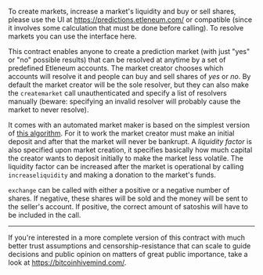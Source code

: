 To create markets, increase a market's liquidity and buy or sell shares, please use the UI at https://predictions.etleneum.com/ or compatible (since it involves some calculation that must be done before calling). To resolve markets you can use the interface here.

This contract enables anyone to create a prediction market (with just "yes" or "no" possible results) that can be resolved at anytime by a set of predefined Etleneum accounts. The market creator chooses which accounts will resolve it and people can buy and sell shares of _yes_ or _no_. By default the market creator will be the sole resolver, but they can also make the `createmarket` call unauthenticated and specify a list of resolvers manually (beware: specifying an invalid resolver will probably cause the market to never resolve).

It comes with an automated market maker is based on the simplest version of [this algorithm](https://bitcoinhivemind.com/papers/LogMSR_Demo.xlsx). For it to work the market creator must make an initial deposit and after that the market will never be bankrupt. A _liquidity factor_ is also specified upon market creation, it specifies basically how much capital the creator wants to deposit initially to make the market less volatile. The liquidity factor can be increased after the market is operational by calling `increaseliquidity` and making a donation to the market's funds.

`exchange` can be called with either a positive or a negative number of shares. If negative, these shares will be sold and the money will be sent to the seller's account. If positive, the correct amount of satoshis will have to be included in the call.

---

If you're interested in a more complete version of this contract with much better trust assumptions and censorship-resistance that can scale to guide decisions and public opinion on matters of great public importance, take a look at https://bitcoinhivemind.com/.
